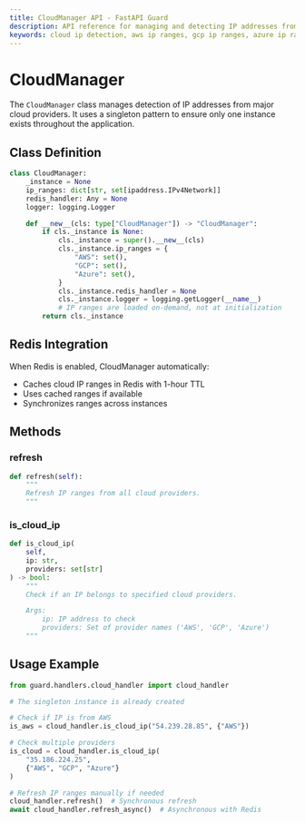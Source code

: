 ```yaml
---
title: CloudManager API - FastAPI Guard
description: API reference for managing and detecting IP addresses from major cloud providers
keywords: cloud ip detection, aws ip ranges, gcp ip ranges, azure ip ranges
---
```


# CloudManager

The `CloudManager` class manages detection of IP addresses from major cloud providers. It uses a singleton pattern to ensure only one instance exists throughout the application.

## Class Definition

```python
class CloudManager:
    _instance = None
    ip_ranges: dict[str, set[ipaddress.IPv4Network]]
    redis_handler: Any = None
    logger: logging.Logger

    def __new__(cls: type["CloudManager"]) -> "CloudManager":
        if cls._instance is None:
            cls._instance = super().__new__(cls)
            cls._instance.ip_ranges = {
                "AWS": set(),
                "GCP": set(),
                "Azure": set(),
            }
            cls._instance.redis_handler = None
            cls._instance.logger = logging.getLogger(__name__)
            # IP ranges are loaded on-demand, not at initialization
        return cls._instance
```

## Redis Integration
When Redis is enabled, CloudManager automatically:
- Caches cloud IP ranges in Redis with 1-hour TTL
- Uses cached ranges if available
- Synchronizes ranges across instances

## Methods

### refresh

```python
def refresh(self):
    """
    Refresh IP ranges from all cloud providers.
    """
```

### is_cloud_ip

```python
def is_cloud_ip(
    self,
    ip: str,
    providers: set[str]
) -> bool:
    """
    Check if an IP belongs to specified cloud providers.

    Args:
        ip: IP address to check
        providers: Set of provider names ('AWS', 'GCP', 'Azure')
    """
```

## Usage Example

```python
from guard.handlers.cloud_handler import cloud_handler

# The singleton instance is already created

# Check if IP is from AWS
is_aws = cloud_handler.is_cloud_ip("54.239.28.85", {"AWS"})

# Check multiple providers
is_cloud = cloud_handler.is_cloud_ip(
    "35.186.224.25",
    {"AWS", "GCP", "Azure"}
)

# Refresh IP ranges manually if needed
cloud_handler.refresh()  # Synchronous refresh
await cloud_handler.refresh_async()  # Asynchronous with Redis
```